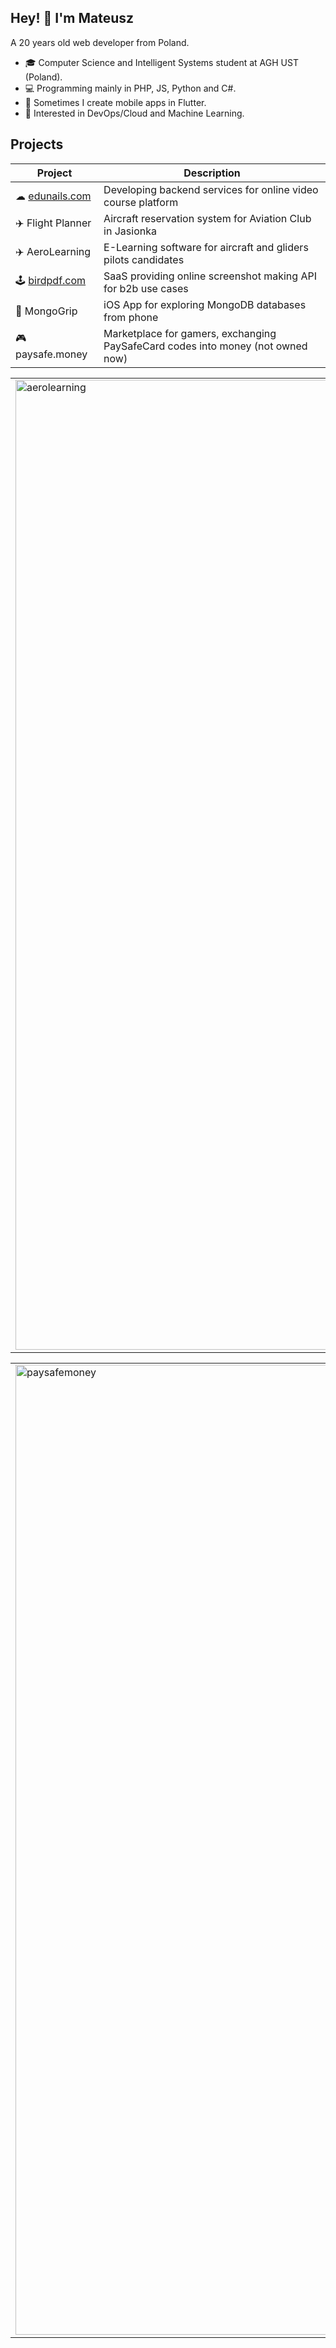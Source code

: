 ## Hey! 👋 I'm Mateusz
A 20 years old web developer from Poland.

- 🎓 Computer Science and Intelligent Systems student at AGH UST (Poland).
- 💻 Programming mainly in PHP, JS, Python and C#.
- 🎨 Sometimes I create mobile apps in Flutter.
- 🤖 Interested in DevOps/Cloud and Machine Learning.

## Projects
| Project                | Description                                                                     |
|------------------------|---------------------------------------------------------------------------------|
| ☁ <a href="https://edunails.com" target="_blank">edunails.com  </a>      | Developing backend services for online video course platform                    |
| ✈️ Flight Planner         | Aircraft reservation system for Aviation Club in Jasionka                       |
| ✈️ AeroLearning           | E-Learning software for aircraft and gliders pilots candidates                  |
| 🕹️ <a href="https://birdpdf.com" target="_blank">birdpdf.com</a>         | SaaS providing online screenshot making API for b2b use cases                   |
| 📱 MongoGrip              | iOS App for exploring MongoDB databases from phone                              |
| 🎮 paysafe.money          | Marketplace for gamers, exchanging PaySafeCard codes into money (not owned now) |

<table border="0">

 <tr>
    <td>
   <img width="1552" alt="aerolearning" src="https://user-images.githubusercontent.com/21008961/211760479-573f6710-22a3-477c-bc13-fd8dd44e9934.png">

   </td>
    <td>
   <img width="1552" alt="flightplanner" src="https://user-images.githubusercontent.com/21008961/211760498-a60ebd28-2421-4c90-8a57-a422db6e791f.png">

   </td>
 </tr>
</table>


<table border="0">

 <tr>
    <td>
<img width="1552" alt="paysafemoney" src="https://user-images.githubusercontent.com/21008961/211760826-a41fe990-5bee-4ad2-bd39-661e023aa76d.png">

   </td>
    <td>
 <img width="1552" alt="birdpdf" src="https://user-images.githubusercontent.com/21008961/211760982-0a008640-7e8a-4b63-825e-89cc0875d7e5.png">

   </td>
 </tr>
</table>
